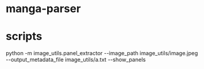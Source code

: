 # manga-parser

# scripts
python -m image_utils.panel_extractor --image_path image_utils/image.jpeg --output_metadata_file image_utils/a.txt --show_panels


